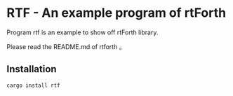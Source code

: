 # RTF - An example program of rtForth

Program rtf is an example to show off rtForth library.

Please read the README.md of rtforth 。
 
## Installation

```
cargo install rtf
```
